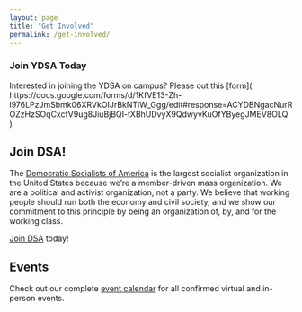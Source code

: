 ```yaml
---
layout: page
title: "Get Involved"
permalink: /get-involved/
---
```

<h3>Join YDSA Today</h3>
Interested in joining the YDSA on campus? Please out this [form](
https://docs.google.com/forms/d/1KfVE13-Zh-l976LPzJmSbmk06XRVkOIJrBkNTiW_Ggg/edit#response=ACYDBNgacNurROZzHzSOqCxcfV9ug8JiuBjBQI-tXBhUDvyX9QdwyvKuOfYByegJMEV8OLQ
)

<h2>Join DSA!</h2>

The [Democratic Socialists of America](https://www.dsausa.org/) is the largest socialist organization in the United States because we’re a member-driven mass organization. We are a political and activist organization, not a party. We believe that working people should run both the economy and civil society, and we show our commitment to this principle by being an organization of, by, and for the working class.

[Join DSA](https://www.dsausa.org/join) today!

<h2>Events</h2>

Check out our complete [event calendar](../calendar) for all confirmed virtual and in-person events.
